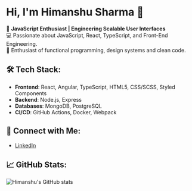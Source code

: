 # Hi, I'm Himanshu Sharma 👋

🚀 **JavaScript Enthusiast | Engineering Scalable User Interfaces**  
💻 Passionate about JavaScript, React, TypeScript, and Front-End Engineering.  
🎨 Enthusiast of functional programming, design systems and clean code.

## 🛠 Tech Stack:

- **Frontend**: React, Angular, TypeScript, HTML5, CSS/SCSS, Styled Components
- **Backend**: Node.js, Express
- **Databases**: MongoDB, PostgreSQL
- **CI/CD**: GitHub Actions, Docker, Webpack

## 🔗 Connect with Me:

- [LinkedIn](https://www.linkedin.com/in/hmnshu-shrma)
<!-- - [Portfolio](https://your-portfolio.com) -->

## 📈 GitHub Stats:

![Himanshu's GitHub stats](https://github-readme-stats.vercel.app/api?username=himanshu&show_icons=true&theme=radical)
